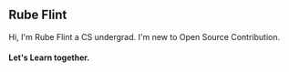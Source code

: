 ## Rube Flint

Hi, I'm Rube Flint a CS undergrad. I'm new to Open Source Contribution.  
#### Let's Learn together.
